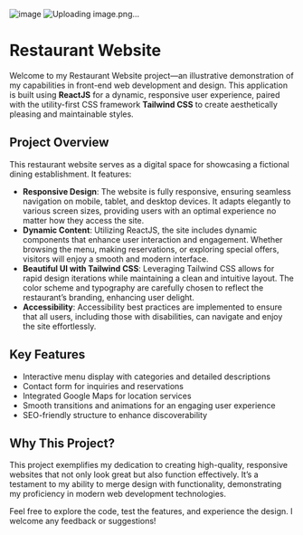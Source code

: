 ![image](https://github.com/user-attachments/assets/c757b31c-44f8-48fe-a1bf-04fbb12e3ffa)
![Uploading image.png…]()


# Restaurant Website  

<p>Welcome to my Restaurant Website project—an illustrative demonstration of my capabilities in front-end web development and design. This application is built using <strong>ReactJS</strong> for a dynamic, responsive user experience, paired with the utility-first CSS framework <strong>Tailwind CSS</strong> to create aesthetically pleasing and maintainable styles.</p>  

<h2>Project Overview</h2>  

<p>This restaurant website serves as a digital space for showcasing a fictional dining establishment. It features:</p>  

<ul>  
    <li><strong>Responsive Design</strong>: The website is fully responsive, ensuring seamless navigation on mobile, tablet, and desktop devices. It adapts elegantly to various screen sizes, providing users with an optimal experience no matter how they access the site.</li>  
    <li><strong>Dynamic Content</strong>: Utilizing ReactJS, the site includes dynamic components that enhance user interaction and engagement. Whether browsing the menu, making reservations, or exploring special offers, visitors will enjoy a smooth and modern interface.</li>  
    <li><strong>Beautiful UI with Tailwind CSS</strong>: Leveraging Tailwind CSS allows for rapid design iterations while maintaining a clean and intuitive layout. The color scheme and typography are carefully chosen to reflect the restaurant’s branding, enhancing user delight.</li>  
    <li><strong>Accessibility</strong>: Accessibility best practices are implemented to ensure that all users, including those with disabilities, can navigate and enjoy the site effortlessly.</li>  
</ul>  

<h2>Key Features</h2>  
<ul>  
    <li>Interactive menu display with categories and detailed descriptions</li>  
    <li>Contact form for inquiries and reservations</li>  
    <li>Integrated Google Maps for location services</li>  
    <li>Smooth transitions and animations for an engaging user experience</li>  
    <li>SEO-friendly structure to enhance discoverability</li>  
</ul>  

<h2>Why This Project?</h2>  
<p>This project exemplifies my dedication to creating high-quality, responsive websites that not only look great but also function effectively. It’s a testament to my ability to merge design with functionality, demonstrating my proficiency in modern web development technologies.</p>  

<p>Feel free to explore the code, test the features, and experience the design. I welcome any feedback or suggestions!</p>
